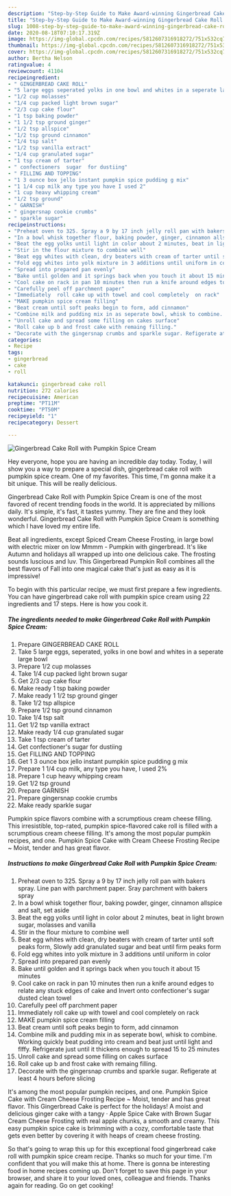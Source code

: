 ```yaml
---
description: "Step-by-Step Guide to Make Award-winning Gingerbread Cake Roll with Pumpkin Spice Cream"
title: "Step-by-Step Guide to Make Award-winning Gingerbread Cake Roll with Pumpkin Spice Cream"
slug: 1008-step-by-step-guide-to-make-award-winning-gingerbread-cake-roll-with-pumpkin-spice-cream
date: 2020-08-18T07:10:17.319Z
image: https://img-global.cpcdn.com/recipes/5812607316918272/751x532cq70/gingerbread-cake-roll-with-pumpkin-spice-cream-recipe-main-photo.jpg
thumbnail: https://img-global.cpcdn.com/recipes/5812607316918272/751x532cq70/gingerbread-cake-roll-with-pumpkin-spice-cream-recipe-main-photo.jpg
cover: https://img-global.cpcdn.com/recipes/5812607316918272/751x532cq70/gingerbread-cake-roll-with-pumpkin-spice-cream-recipe-main-photo.jpg
author: Bertha Nelson
ratingvalue: 4
reviewcount: 41104
recipeingredient:
- " GINGERBREAD CAKE ROLL"
- "5 large eggs seperated yolks in one bowl and whites in a seperate large bowl"
- "1/2 cup molasses"
- "1/4 cup packed light brown sugar"
- "2/3 cup cake flour"
- "1 tsp baking powder"
- "1 1/2 tsp ground ginger"
- "1/2 tsp allspice"
- "1/2 tsp ground cinnamon"
- "1/4 tsp salt"
- "1/2 tsp vanilla extract"
- "1/4 cup granulated sugar"
- "1 tsp cream of tarter"
- " confectioners  sugar  for dustiing"
- " FILLING AND TOPPING"
- "1 3 ounce box jello instant pumpkin spice pudding g mix"
- "1 1/4 cup milk any type you have I used 2"
- "1 cup heavy whipping cream"
- "1/2 tsp ground"
- " GARNISH"
- " gingersnap cookie crumbs"
- " sparkle sugar"
recipeinstructions:
- "Preheat oven to 325. Spray a 9 by 17 inch jelly roll pan with bakers spray. Line pan with parchment paper. Sray parchment with bakers spray"
- "In a bowl whisk together flour, baking powder, ginger, cinnamon allspice  and salt, set aside"
- "Beat the egg yolks until light in color about 2 minutes, beat in light brown sugar, molasses and vanilla"
- "Stir in the flour mixture to combine well"
- "Beat egg whites with clean, dry beaters with cream of tarter until soft peaks form, Slowly add granulated sugar and beat until firm peaks form"
- "Fold egg whites into yolk mixture in 3 additions until uniform in color"
- "Spread into prepared pan evenly"
- "Bake until golden and it springs back when you touch it about 15 minutes"
- "Cool cake on rack in pan 10 minutes then run a knife around edges to relate any stuck edges of cake and Invert onto confectioner&#39;s sugar   dusted clean towel"
- "Carefully peel off parchment paper"
- "Immediately  roll cake up with towel and cool completely  on rack"
- "MAKE pumpkin spice cream filling"
- "Beat cream until soft peaks begin to form, add cinnamon"
- "Combine milk and pudding mix in as seperate bowl, whisk to combine. Working quickly beat pudding into cream and beat just until light and flffy. Refrigerate just until it thickens enough to spread 15 to 25 minutes"
- "Unroll cake and spread some filling on cakes surface"
- "Roll cake up b and frost cake with remaing filling."
- "Decorate with the gingersnap crumbs and sparkle sugar. Refigerate at least 4 hours before slicing"
categories:
- Recipe
tags:
- gingerbread
- cake
- roll

katakunci: gingerbread cake roll 
nutrition: 272 calories
recipecuisine: American
preptime: "PT11M"
cooktime: "PT50M"
recipeyield: "1"
recipecategory: Dessert

---
```



![Gingerbread Cake Roll with Pumpkin Spice Cream](https://img-global.cpcdn.com/recipes/5812607316918272/751x532cq70/gingerbread-cake-roll-with-pumpkin-spice-cream-recipe-main-photo.jpg)

Hey everyone, hope you are having an incredible day today. Today, I will show you a way to prepare a special dish, gingerbread cake roll with pumpkin spice cream. One of my favorites. This time, I'm gonna make it a bit unique. This will be really delicious.

Gingerbread Cake Roll with Pumpkin Spice Cream is one of the most favored of recent trending foods in the world. It is appreciated by millions daily. It's simple, it's fast, it tastes yummy. They are fine and they look wonderful. Gingerbread Cake Roll with Pumpkin Spice Cream is something which I have loved my entire life.

Beat all ingredients, except Spiced Cream Cheese Frosting, in large bowl with electric mixer on low Mmmm - Pumpkin with gingerbread. It&#39;s like Autumn and holidays all wrapped up into one delicious cake. The frosting sounds luscious and luv. This Gingerbread Pumpkin Roll combines all the best flavors of Fall into one magical cake that&#39;s just as easy as it is impressive!


To begin with this particular recipe, we must first prepare a few ingredients. You can have gingerbread cake roll with pumpkin spice cream using 22 ingredients and 17 steps. Here is how you cook it.

<!--inarticleads1-->

##### The ingredients needed to make Gingerbread Cake Roll with Pumpkin Spice Cream:

1. Prepare  GINGERBREAD CAKE ROLL
1. Take 5 large eggs, seperated, yolks in one bowl and whites in a seperate large bowl
1. Prepare 1/2 cup molasses
1. Take 1/4 cup packed light brown sugar
1. Get 2/3 cup cake flour
1. Make ready 1 tsp baking powder
1. Make ready 1 1/2 tsp ground ginger
1. Take 1/2 tsp allspice
1. Prepare 1/2 tsp ground cinnamon
1. Take 1/4 tsp salt
1. Get 1/2 tsp vanilla extract
1. Make ready 1/4 cup granulated sugar
1. Take 1 tsp cream of tarter
1. Get  confectioner&#39;s  sugar  for dustiing
1. Get  FILLING AND TOPPING
1. Get 1 3 ounce box jello instant pumpkin spice pudding g mix
1. Prepare 1 1/4 cup milk, any type you have, I used 2%
1. Prepare 1 cup heavy whipping cream
1. Get 1/2 tsp ground
1. Prepare  GARNISH
1. Prepare  gingersnap cookie crumbs
1. Make ready  sparkle sugar


Pumpkin spice flavors combine with a scrumptious cream cheese filling. This irresistible, top-rated, pumpkin spice-flavored cake roll is filled with a scrumptious cream cheese filling. It&#39;s among the most popular pumpkin recipes, and one. Pumpkin Spice Cake with Cream Cheese Frosting Recipe ~ Moist, tender and has great flavor. 

<!--inarticleads2-->

##### Instructions to make Gingerbread Cake Roll with Pumpkin Spice Cream:

1. Preheat oven to 325. Spray a 9 by 17 inch jelly roll pan with bakers spray. Line pan with parchment paper. Sray parchment with bakers spray
1. In a bowl whisk together flour, baking powder, ginger, cinnamon allspice  and salt, set aside
1. Beat the egg yolks until light in color about 2 minutes, beat in light brown sugar, molasses and vanilla
1. Stir in the flour mixture to combine well
1. Beat egg whites with clean, dry beaters with cream of tarter until soft peaks form, Slowly add granulated sugar and beat until firm peaks form
1. Fold egg whites into yolk mixture in 3 additions until uniform in color
1. Spread into prepared pan evenly
1. Bake until golden and it springs back when you touch it about 15 minutes
1. Cool cake on rack in pan 10 minutes then run a knife around edges to relate any stuck edges of cake and Invert onto confectioner&#39;s sugar   dusted clean towel
1. Carefully peel off parchment paper
1. Immediately  roll cake up with towel and cool completely  on rack
1. MAKE pumpkin spice cream filling
1. Beat cream until soft peaks begin to form, add cinnamon
1. Combine milk and pudding mix in as seperate bowl, whisk to combine. Working quickly beat pudding into cream and beat just until light and flffy. Refrigerate just until it thickens enough to spread 15 to 25 minutes
1. Unroll cake and spread some filling on cakes surface
1. Roll cake up b and frost cake with remaing filling.
1. Decorate with the gingersnap crumbs and sparkle sugar. Refigerate at least 4 hours before slicing


It&#39;s among the most popular pumpkin recipes, and one. Pumpkin Spice Cake with Cream Cheese Frosting Recipe ~ Moist, tender and has great flavor. This Gingerbread Cake is perfect for the holidays! A moist and delicious ginger cake with a tangy · Apple Spice Cake with Brown Sugar Cream Cheese Frosting with real apple chunks, a smooth and creamy. This easy pumpkin spice cake is brimming with a cozy, comfortable taste that gets even better by covering it with heaps of cream cheese frosting. 

So that's going to wrap this up for this exceptional food gingerbread cake roll with pumpkin spice cream recipe. Thanks so much for your time. I'm confident that you will make this at home. There is gonna be interesting food in home recipes coming up. Don't forget to save this page in your browser, and share it to your loved ones, colleague and friends. Thanks again for reading. Go on get cooking!
